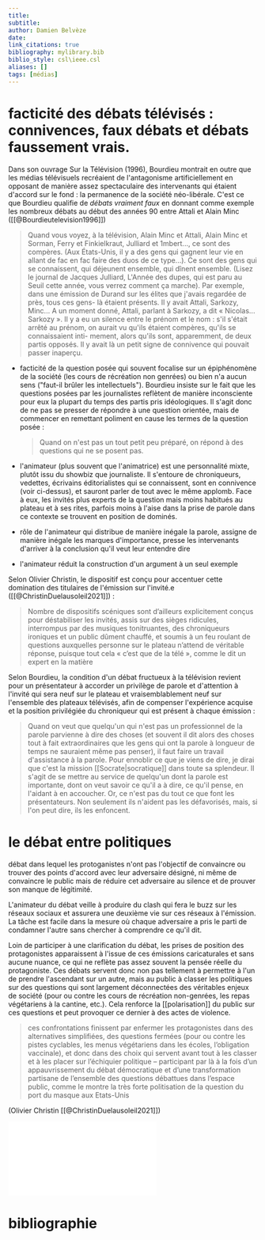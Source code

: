```yaml
---
title: 
subtitle:
author: Damien Belvèze
date: 
link_citations: true
bibliography: mylibrary.bib
biblio_style: csl\ieee.csl
aliases: []
tags: [médias]
---
```



# facticité des débats télévisés : connivences, faux débats et débats faussement vrais.

Dans son ouvrage Sur la Télévision (1996), Bourdieu montrait en outre que les médias télévisuels recréaient de l'antagonisme artificiellement en opposant de manière assez spectaculaire des intervenants qui étaient d'accord sur le fond : la permanence de la société néo-libérale. C'est ce que Bourdieu qualifie de *débats vraiment faux* en donnant comme exemple les nombreux débats au début des années 90 entre Attali et Alain Minc ([[@Bourdieutelevision1996]])

> Quand vous voyez,
à la télévision, Alain Minc et Attali, Alain Minc et Sorman, Ferry et Finkielkraut, Julliard et 1mbert..., ce sont des compères. (Aux États-Unis, il y a des gens qui gagnent leur vie en allant de fac en fac faire des duos de ce type...). Ce sont des gens qui se connaissent, qui déjeunent ensemble, qui dînent ensemble. (Lisez le journal de Jacques Julliard, L'Année des dupes, qui est paru au Seuil cette année, vous verrez comment ça marche). Par exemple, dans une émission de Durand sur les élites que j'avais regardée de près, tous ces gens- là étaient présents. Il y avait Attali, Sarkozy, Minc... A un moment donné, Attali, parlant à Sarkozy, a dit « Nicolas... Sarkozy ». Il y a eu un silence entre le prénom et le nom : s'il s'était arrêté au prénom, on aurait vu qu'ils étaient compères, qu'ils se connaissaient inti- mement, alors qu'ils sont, apparemment, de deux partis opposés. Il y avait là un petit signe de connivence qui pouvait passer inaperçu.


- facticité de la question posée qui souvent focalise sur un épiphénomène de la société (les cours de récréation non genrées) ou bien n'a aucun sens ("faut-il brûler les intellectuels"). Bourdieu insiste sur le fait que les questions posées par les journalistes reflètent de manière inconsciente pour eux la plupart du temps des partis pris idéologiques. Il s'agit donc de ne pas se presser de répondre à une question orientée, mais de commencer en remettant poliment en cause les termes de la question posée : 

   > Quand on n'est pas un tout petit peu préparé, on répond à des questions qui ne se posent pas.

- l'animateur (plus souvent que l'animatrice) est une personnalité mixte, plutôt issu du showbiz que journaliste. Il s'entoure de chroniqueurs, vedettes, écrivains éditorialistes qui se connaissent, sont en connivence (voir ci-dessus), et sauront parler de tout avec le même applomb. Face à eux, les invités plus experts de la question mais moins habitués au plateau et à ses rites, parfois moins à l'aise dans la prise de parole dans ce contexte se trouvent en position de dominés. 
- rôle de l'animateur qui distribue de manière inégale la parole, assigne de manière inégale les marques d'importance, presse les intervenants d'arriver à la conclusion qu'il veut leur entendre dire
- l'animateur réduit la construction d'un argument à un seul exemple

Selon Olivier Christin, le dispositif est conçu pour accentuer cette domination des titulaires de l'émission sur l'invité.e ([[@ChristinDuelausoleil2021]]) : 

> Nombre de dispositifs scéniques sont d’ailleurs explicitement conçus pour déstabiliser les invités, assis sur des sièges ridicules, interrompus par des musiques tonitruantes, des chroniqueurs ironiques et un public dûment chauffé, et soumis à un feu roulant de questions auxquelles personne sur le plateau n’attend de véritable réponse, puisque tout cela « c’est que de la télé », comme le dit un expert en la matière

Selon Bourdieu, la condition d'un débat fructueux à la télévision revient pour un présentateur à accorder un privilège de parole et d'attention à l'invité qui sera neuf sur le plateau et vraisemblablement neuf sur l'ensemble des plateaux télévisés, afin de compenser l'expérience acquise et la position privilégiée du chroniqueur qui est présent à chaque émission : 

> Quand on veut que quelqu'un qui n'est pas un professionnel de la parole parvienne à dire des choses (et souvent il dit alors des choses tout à fait extraordinaires que les gens qui ont la parole à longueur de temps ne sauraient même pas penser), il faut faire un travail d'assistance à la parole. Pour ennoblir ce que je viens de dire, je dirai que c'est la mission [[Socrate|socratique]] dans toute sa splendeur. Il s'agit de se mettre au service de quelqu'un dont la parole est importante, dont on veut savoir ce qu'il a à dire, ce qu'il pense, en l'aidant à en accoucher.
   Or, ce n'est pas du tout ce que font les présentateurs.
   Non seulement ils n'aident pas les défavorisés, mais, si l'on peut dire, ils les enfoncent.
   
   
 # le débat entre politiques
 
 débat dans lequel les protoganistes n'ont pas l'objectif de convaincre ou trouver des points d'accord avec leur adversaire désigné, ni même de convaincre le public mais de réduire cet adversaire au silence et de prouver son manque de légitimité. 
 
 L'animateur du débat veille à produire du clash qui fera le buzz sur les réseaux sociaux et assurera une deuxième vie sur ces réseaux à l'émission. La tâche est facile dans la mesure où chaque adversaire a pris le parti de condamner l'autre sans chercher à comprendre ce qu'il dit.
 
 Loin de participer à une clarification du débat, les prises de position des protagonistes apparaissent à l'issue de ces émissions caricaturales et sans aucune nuance, ce qui ne reflète pas assez souvent la pensée réelle du protagoniste. Ces débats servent donc non pas tellement à permettre à l'un de prendre l'ascendant sur un autre, mais au public à classer les politiques sur des questions qui sont largement déconnectées des véritables enjeux de société (pour ou contre les cours de récréation non-genrées, les repas végétariens à la cantine, etc.). Cela renforce la [[polarisation]] du public sur ces questions et peut provoquer ce dernier à des actes de violence.
 
 >ces confrontations finissent par enfermer les protagonistes dans des alternatives simplifiées, des questions fermées (pour ou contre les pistes cyclables, les menus végétariens dans les écoles, l’obligation vaccinale), et donc dans des choix qui servent avant tout à les classer et à les placer sur l’échiquier politique – participant par là à la fois d’un appauvrissement du débat démocratique et d’une transformation partisane de l’ensemble des questions débattues dans l’espace public, comme le montre la très forte politisation de la question du port du masque aux Etats-Unis 

(Olivier Christin [[@ChristinDuelausoleil2021]])

![Olivier Christin, AOC](duel_soleil.pdf)

# bibliographie

